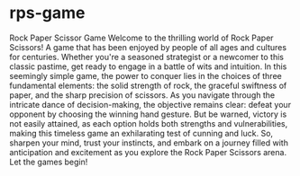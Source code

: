 # rps-game
Rock Paper Scissor Game 
Welcome to the thrilling world of Rock Paper Scissors! A game that has been enjoyed by people of all ages and cultures for centuries. Whether you're a seasoned strategist or a newcomer to this classic pastime, get ready to engage in a battle of wits and intuition. In this seemingly simple game, the power to conquer lies in the choices of three fundamental elements: the solid strength of rock, the graceful swiftness of paper, and the sharp precision of scissors. As you navigate through the intricate dance of decision-making, the objective remains clear: defeat your opponent by choosing the winning hand gesture. But be warned, victory is not easily attained, as each option holds both strengths and vulnerabilities, making this timeless game an exhilarating test of cunning and luck. So, sharpen your mind, trust your instincts, and embark on a journey filled with anticipation and excitement as you explore the Rock Paper Scissors arena. Let the games begin!
